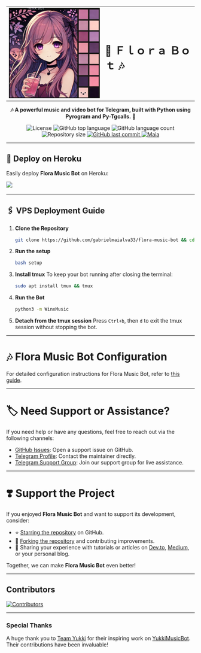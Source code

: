<table style="width:100%" align="center" border="0">
  <tr>
    <td><img src="./assets/start_img_2.png" alt="TypeScript" width="300"></td>
    <td><h1>🎵 Ｆｌｏｒａ Ｂｏｔ 🎶</h1></td>
  </tr>
</table>

<p align="center">
  <strong>🎶 A powerful music and video bot for Telegram, built with Python using Pyrogram and Py-Tgcalls. 🚀</strong>
</p>

<p align="center">
  <img src="https://img.shields.io/github/license/gabrielmaialva33/flora-music-bot?color=00b8d3?style=flat&logo=appveyor" alt="License" />
  <img src="https://img.shields.io/github/languages/top/gabrielmaialva33/flora-music-bot?style=flat&logo=appveyor" alt="GitHub top language" >
  <img src="https://img.shields.io/github/languages/count/gabrielmaialva33/flora-music-bot?style=flat&logo=appveyor" alt="GitHub language count" >
  <img src="https://img.shields.io/github/repo-size/gabrielmaialva33/flora-music-bot?style=flat&logo=appveyor" alt="Repository size" >
  <a href="https://github.com/gabrielmaialva33/flora-music-bot/commits/master">
    <img src="https://img.shields.io/github/last-commit/gabrielmaialva33/flora-music-bot?style=flat&logo=appveyor" alt="GitHub last commit" >
    <img src="https://img.shields.io/badge/made%20by-Maia-15c3d6?style=flat&logo=appveyor" alt="Maia" >  
  </a>
</p>

---

## 🚀 Deploy on Heroku

Easily deploy **Flora Music Bot** on Heroku:

<a href="https://dashboard.heroku.com/new?template=https://github.com/gabrielmaialva33/flora-music-bot"><img src="https://img.shields.io/badge/Deploy%20To%20Heroku-red?style=for-the-badge&logo=heroku" width="200"/></a>

---

## 🖇️ VPS Deployment Guide

1. **Clone the Repository**
   ```bash
   git clone https://github.com/gabrielmaialva33/flora-music-bot && cd flora-music-bot
   ```

2. **Run the setup**
   ```bash
   bash setup
   ```

3. **Install tmux**
   To keep your bot running after closing the terminal:
   ```bash
   sudo apt install tmux && tmux
   ```

4. **Run the Bot**
   ```bash
   python3 -m WinxMusic
   ```

5. **Detach from the tmux session**
   Press `Ctrl+b`, then `d` to exit the tmux session without stopping the bot.

___

# 🎶 Flora Music Bot Configuration

For detailed configuration instructions for Flora Music Bot, refer
to [this guide](https://github.com/gabrielmaialva33/flora-music-bot/blob/master/config/README.md).

---

# 🏷 Need Support or Assistance?

If you need help or have any questions, feel free to reach out via the following channels:

- [GitHub Issues](https://github.com/gabrielmaialva33/flora-music-bot/issues/new?assignees=&labels=question&title=support%3A+&body=%23+Support+Question):
  Open a support issue on GitHub.
- [Telegram Profile](https://t.me/mrootx): Contact the maintainer directly.
- [Telegram Support Group](https://t.me/winxmusicsupport): Join our support group for live assistance.

---

# ❣️ Support the Project

If you enjoyed **Flora Music Bot** and want to support its development, consider:

- ⭐ [Starring the repository](https://github.com/gabrielmaialva33/flora-music-bot) on GitHub.
- 🍴 [Forking the repository](https://github.com/gabrielmaialva33/flora-music-bot) and contributing improvements.
- 📝 Sharing your experience with tutorials or articles on [Dev.to](https://dev.to/), [Medium](https://medium.com/), or
  your personal blog.

Together, we can make **Flora Music Bot** even better!

---

## Contributors

[![Contributors](https://contrib.nn.ci/api?repo=gabrielmaialva33/flora-music-bot&radius=100)](https://github.com/gabrielmaialva33/flora-music-bot/graphs/contributors)

---

### Special Thanks

A huge thank you to [Team Yukki](https://github.com/TeamYukki) for their inspiring work
on [YukkiMusicBot](https://github.com/TeamYukki/YukkiMusicBot). Their contributions have been invaluable!
